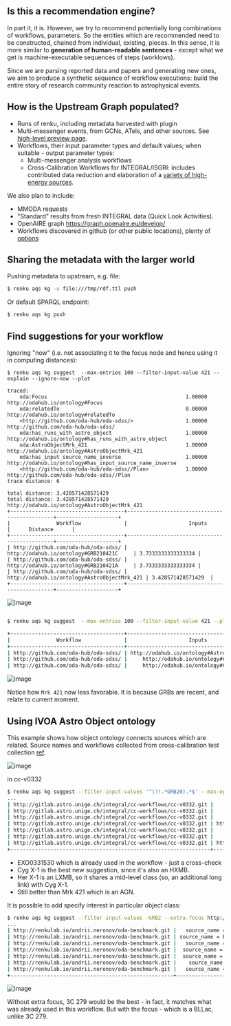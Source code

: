 ## Is this a recommendation engine?

In part it, it is. However, we try to recommend potentially long combinations of workflows, parameters. So the entities which are recommended need to be constructed, chained from individual, existing, pieces. In this sense, it is more similar to **generation of human-readable sentences** - except what we get is machine-executable sequences of steps (worklows).

Since we are parsing reported data and papers and generating new ones, we aim to produce a synthetic sequence of workflow executions: build the entire story of research community reaction to astrophysical events.

## How is the Upstream Graph populated?

* Runs of renku, including metadata harvested with plugin 
* Multi-messenger events, from GCNs, ATels, and other sources. See [high-level preview page](https://integral-observatory.github.io/).
* Workflows, their input parameter types and default values; when suitable - output parameter types:
  * Multi-messenger analysis workflows
  * Cross-Calibration Workflows for INTEGRAL/ISGRI: includes contributed data reduction and elaboration of a [variety of high-energy sources](https://share.streamlit.io/volodymyrss/streamlit-cc/app.py).

We also plan to include:
* MMODA requests
* "Standard" results from fresh INTEGRAL data (Quick Look Activities).
* OpenAIRE graph https://graph.openaire.eu/develop/
* Workflows discovered in github (or other public locations), plenty of [options](https://github.com/search?q=astroquery+in%3Afile+extension%3Aipynb)


## Sharing the metadata with the larger world

Pushing metadata to upstream, e.g. file:

```bash
$ renku aqs kg -u file:///tmp/rdf.ttl push
```

Or default SPARQL endpoint:

```bash
$ renku aqs kg push
```

## Find suggestions for your workflow


Ignoring "now" (i.e. not associating it to the focus node and hence using it in computing distances):


```
$ renku aqs kg suggest  --max-entries 100 --filter-input-value 421 --explain --ignore-now --plot

traced:
    oda:Focus                                             1.00000  http://odahub.io/ontology#Focus
    oda:relatedTo                                         0.00000  http://odahub.io/ontology#relatedTo
    <http://github.com/oda-hub/oda-sdss/>                 1.00000  http://github.com/oda-hub/oda-sdss/
    oda:has_runs_with_astro_object                        1.00000  http://odahub.io/ontology#has_runs_with_astro_object
    oda:AstroObjectMrk_421                                1.00000  http://odahub.io/ontology#AstroObjectMrk_421
    oda:has_input_source_name_inverse                     1.00000  http://odahub.io/ontology#has_input_source_name_inverse
    <http://github.com/oda-hub/oda-sdss//Plan>            1.00000  http://github.com/oda-hub/oda-sdss//Plan
trace distance: 6

total distance: 3.428571428571429
total distance: 3.428571428571429 http://odahub.io/ontology#AstroObjectMrk_421
+-------------------------------------+----------------------------------------------+--------------------+
|               Workflow              |                    Inputs                    |      Distance      |
+-------------------------------------+----------------------------------------------+--------------------+
| http://github.com/oda-hub/oda-sdss/ |     http://odahub.io/ontology#GRB210421C     | 3.7333333333333334 |
| http://github.com/oda-hub/oda-sdss/ |     http://odahub.io/ontology#GRB210421A     | 3.7333333333333334 |
| http://github.com/oda-hub/oda-sdss/ | http://odahub.io/ontology#AstroObjectMrk_421 | 3.428571428571429  |
+-------------------------------------+----------------------------------------------+--------------------+
```

![image](https://user-images.githubusercontent.com/3909535/141481430-f487319b-aca1-4ea2-b79a-a41923e5c530.png)




```bash

$ renku aqs kg suggest  --max-entries 100 --filter-input-value 421 --plot```

+-------------------------------------+----------------------------------------------+--------------------+
|               Workflow              |                    Inputs                    |      Distance      |
+-------------------------------------+----------------------------------------------+--------------------+
| http://github.com/oda-hub/oda-sdss/ | http://odahub.io/ontology#AstroObjectMrk_421 | 3.428571428571429  |
| http://github.com/oda-hub/oda-sdss/ |     http://odahub.io/ontology#GRB210421A     | 2.4317929154938036 |
| http://github.com/oda-hub/oda-sdss/ |     http://odahub.io/ontology#GRB210421C     | 2.431026469780614  |

```
![image](https://user-images.githubusercontent.com/3909535/141480299-6d50853a-f1e9-47ee-8134-aa9fb512cb23.png)


Notice how `Mrk 421` now less favorable. It is because GRBs are recent, and relate to current moment.




## Using IVOA Astro Object ontology

This example shows how object ontology connects sources which are related. Source names and workflows collected from cross-calibration test collection [ref](...).

![image](https://user-images.githubusercontent.com/3909535/141535619-e48808e6-2154-456e-962b-1f341ca574d9.png)

in cc-v0332

```bash
$ renku aqs kg suggest --filter-input-values '^(?!.*GRB20).*$' --max-options 1500 --learn-inputs --explain  --ignore-now
...
| http://gitlab.astro.unige.ch/integral/cc-workflows/cc-v0332.git |     http://odahub.io/ontology#GRB210101A     | 12.68031496062992 |
| http://gitlab.astro.unige.ch/integral/cc-workflows/cc-v0332.git |     http://odahub.io/ontology#GRB080102A     | 12.68031496062992 |
| http://gitlab.astro.unige.ch/integral/cc-workflows/cc-v0332.git |     http://odahub.io/ontology#GRB080101A     | 12.68031496062992 |
| http://gitlab.astro.unige.ch/integral/cc-workflows/cc-v0332.git | http://odahub.io/ontology#AstroObjectMrk_421 | 12.68031496062992 |
| http://gitlab.astro.unige.ch/integral/cc-workflows/cc-v0332.git |    http://odahub.io/ontology/values#HerX1    |  7.38715063802749 |
| http://gitlab.astro.unige.ch/integral/cc-workflows/cc-v0332.git |    http://odahub.io/ontology/values#CygX1    | 5.013123617596461 |
| http://gitlab.astro.unige.ch/integral/cc-workflows/cc-v0332.git | http://odahub.io/ontology/values#EXO0331530  | 4.421476510067114 |
+-----------------------------------------------------------------+----------------------------------------------+-------------------+
```


* EXO0331530 which is already used in the workflow - just a cross-check
* Cyg X-1 is the best new suggestion, since it's also an HXMB. 
* Her X-1 is an LXMB, so it shares a mid-level class (so, an additional long link) with Cyg X-1. 
* Still better than Mrk 421 which is an AGN.


It is possible to add specify interest in particular object class:

```bash
$ renku aqs kg suggest --filter-input-values -GRB2 --extra-focus http://www.ivoa.net/rdf/object-type#bl-lac
...
| http://renkulab.io/andrii.neronov/oda-benchmark.git |   source_name = Her X-1    | 3.2807881773399012 |
| http://renkulab.io/andrii.neronov/oda-benchmark.git | source_name = EXO 0331+530 | 3.2807881773399012 |
| http://renkulab.io/andrii.neronov/oda-benchmark.git |   source_name = Cyg X-1    | 3.2807881773399012 |
| http://renkulab.io/andrii.neronov/oda-benchmark.git |  source_name = GRB080101A  | 3.057648152884949  |
| http://renkulab.io/andrii.neronov/oda-benchmark.git |  source_name = GRB080102A  | 3.0576478882363274 |
| http://renkulab.io/andrii.neronov/oda-benchmark.git |    source_name = 3C 279    |        2.25        |
| http://renkulab.io/andrii.neronov/oda-benchmark.git |   source_name = Mrk 421    | 1.6517763713260378 |
+-----------------------------------------------------+----------------------------+--------------------+
```
![image](https://user-images.githubusercontent.com/3909535/142404255-48c35829-5f46-4a6b-8270-afcc1cf61faf.png)


Without extra focus, 3C 279 would be the best - in fact, it matches what was already used in this workflow. But with the focus - which is a BLLac, unlike 3C 279.


